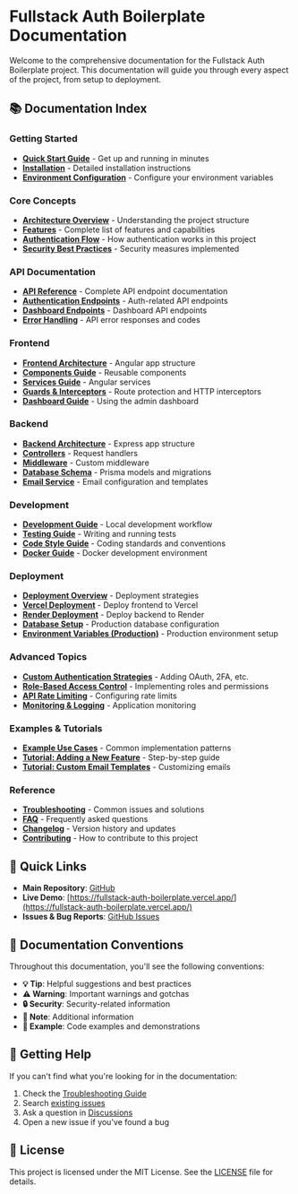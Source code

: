 # Fullstack Auth Boilerplate Documentation

Welcome to the comprehensive documentation for the Fullstack Auth Boilerplate project. This documentation will guide you through every aspect of the project, from setup to deployment.

## 📚 Documentation Index

### Getting Started
- **[Quick Start Guide](./getting-started.md)** - Get up and running in minutes
- **[Installation](./installation.md)** - Detailed installation instructions
- **[Environment Configuration](./environment-configuration.md)** - Configure your environment variables

### Core Concepts
- **[Architecture Overview](./architecture.md)** - Understanding the project structure
- **[Features](./features.md)** - Complete list of features and capabilities
- **[Authentication Flow](./authentication-flow.md)** - How authentication works in this project
- **[Security Best Practices](./security.md)** - Security measures implemented

### API Documentation
- **[API Reference](./api-reference.md)** - Complete API endpoint documentation
- **[Authentication Endpoints](./api-auth.md)** - Auth-related API endpoints
- **[Dashboard Endpoints](./api-dashboard.md)** - Dashboard API endpoints
- **[Error Handling](./error-handling.md)** - API error responses and codes

### Frontend
- **[Frontend Architecture](./frontend-architecture.md)** - Angular app structure
- **[Components Guide](./components.md)** - Reusable components
- **[Services Guide](./services.md)** - Angular services
- **[Guards & Interceptors](./guards-interceptors.md)** - Route protection and HTTP interceptors
- **[Dashboard Guide](./dashboard.md)** - Using the admin dashboard

### Backend
- **[Backend Architecture](./backend-architecture.md)** - Express app structure
- **[Controllers](./controllers.md)** - Request handlers
- **[Middleware](./middleware.md)** - Custom middleware
- **[Database Schema](./database-schema.md)** - Prisma models and migrations
- **[Email Service](./email-service.md)** - Email configuration and templates

### Development
- **[Development Guide](./development.md)** - Local development workflow
- **[Testing Guide](./testing.md)** - Writing and running tests
- **[Code Style Guide](./code-style.md)** - Coding standards and conventions
- **[Docker Guide](./docker.md)** - Docker development environment

### Deployment
- **[Deployment Overview](./deployment.md)** - Deployment strategies
- **[Vercel Deployment](./deploy-vercel.md)** - Deploy frontend to Vercel
- **[Render Deployment](./deploy-render.md)** - Deploy backend to Render
- **[Database Setup](./deploy-database.md)** - Production database configuration
- **[Environment Variables (Production)](./deploy-environment.md)** - Production environment setup

### Advanced Topics
- **[Custom Authentication Strategies](./custom-auth.md)** - Adding OAuth, 2FA, etc.
- **[Role-Based Access Control](./rbac.md)** - Implementing roles and permissions
- **[API Rate Limiting](./rate-limiting.md)** - Configuring rate limits
- **[Monitoring & Logging](./monitoring.md)** - Application monitoring

### Examples & Tutorials
- **[Example Use Cases](./examples.md)** - Common implementation patterns
- **[Tutorial: Adding a New Feature](./tutorial-new-feature.md)** - Step-by-step guide
- **[Tutorial: Custom Email Templates](./tutorial-email-templates.md)** - Customizing emails

### Reference
- **[Troubleshooting](./troubleshooting.md)** - Common issues and solutions
- **[FAQ](./faq.md)** - Frequently asked questions
- **[Changelog](./changelog.md)** - Version history and updates
- **[Contributing](./contributing.md)** - How to contribute to this project

## 🚀 Quick Links

- **Main Repository**: [GitHub](https://github.com/liangk/fullstack-auth-boilerplate)
- **Live Demo**: [https://fullstack-auth-boilerplate.vercel.app/](https://fullstack-auth-boilerplate.vercel.app/)
- **Issues & Bug Reports**: [GitHub Issues](https://github.com/liangk/fullstack-auth-boilerplate/issues)

## 📖 Documentation Conventions

Throughout this documentation, you'll see the following conventions:

- **💡 Tip**: Helpful suggestions and best practices
- **⚠️ Warning**: Important warnings and gotchas
- **🔒 Security**: Security-related information
- **📝 Note**: Additional information
- **🎯 Example**: Code examples and demonstrations

## 🤝 Getting Help

If you can't find what you're looking for in the documentation:

1. Check the [Troubleshooting Guide](./troubleshooting.md)
2. Search [existing issues](https://github.com/liangk/fullstack-auth-boilerplate/issues)
3. Ask a question in [Discussions](https://github.com/liangk/fullstack-auth-boilerplate/discussions)
4. Open a new issue if you've found a bug

## 📄 License

This project is licensed under the MIT License. See the [LICENSE](../LICENSE) file for details.
